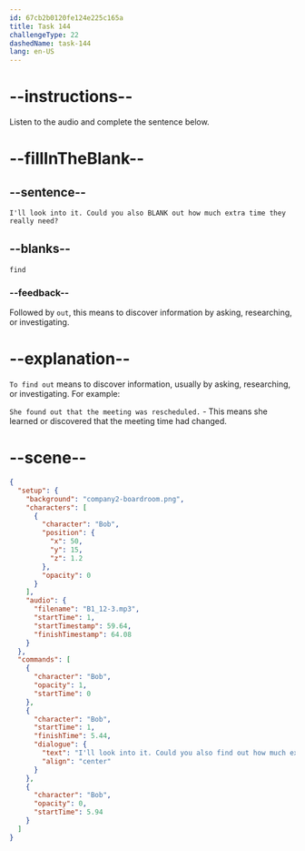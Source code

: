 ```yaml
---
id: 67cb2b0120fe124e225c165a
title: Task 144
challengeType: 22
dashedName: task-144
lang: en-US
---
```


<!-- (Audio) Bob: I'll look into it. Could you also find out how much extra time they really need? -->

# --instructions--

Listen to the audio and complete the sentence below.  

# --fillInTheBlank--

## --sentence--

`I'll look into it. Could you also BLANK out how much extra time they really need?`  

## --blanks--

`find`  

### --feedback--

Followed by `out`, this means to discover information by asking, researching, or investigating.

# --explanation--

`To find out` means to discover information, usually by asking, researching, or investigating. For example:

`She found out that the meeting was rescheduled.` - This means she learned or discovered that the meeting time had changed.

# --scene--

```json
{
  "setup": {
    "background": "company2-boardroom.png",
    "characters": [
      {
        "character": "Bob",
        "position": {
          "x": 50,
          "y": 15,
          "z": 1.2
        },
        "opacity": 0
      }
    ],
    "audio": {
      "filename": "B1_12-3.mp3",
      "startTime": 1,
      "startTimestamp": 59.64,
      "finishTimestamp": 64.08
    }
  },
  "commands": [
    {
      "character": "Bob",
      "opacity": 1,
      "startTime": 0
    },
    {
      "character": "Bob",
      "startTime": 1,
      "finishTime": 5.44,
      "dialogue": {
        "text": "I'll look into it. Could you also find out how much extra time they really need?",
        "align": "center"
      }
    },
    {
      "character": "Bob",
      "opacity": 0,
      "startTime": 5.94
    }
  ]
}
```
